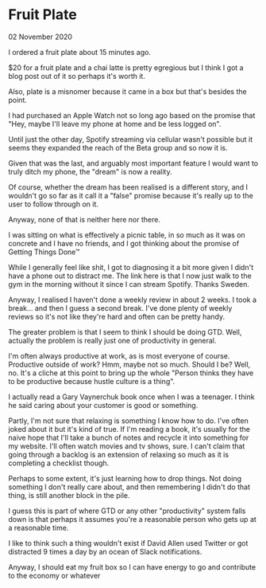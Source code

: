 # Fruit Plate
02 November 2020

I ordered a fruit plate about 15 minutes ago.

$20 for a fruit plate and a chai latte is pretty egregious but I think I got a blog post out of it so perhaps it&#39;s worth it.

Also, plate is a misnomer because it came in a box but that&#39;s besides the point.

I had purchased an Apple Watch not so long ago based on the promise that &#34;Hey, maybe I&#39;ll leave my phone at home and be less logged on&#34;.

Until just the other day, Spotify streaming via cellular wasn&#39;t possible but it seems they expanded the reach of the Beta group and so now it is.

Given that was the last, and arguably most important feature I would want to truly ditch my phone, the &#34;dream&#34; is now a reality.

Of course, whether the dream has been realised is a different story, and I wouldn&#39;t go so far as it call it a &#34;false&#34; promise because it&#39;s really up to the user to follow through on it.

Anyway, none of that is neither here nor there.

I was sitting on what is effectively a picnic table, in so much as it was on concrete and I have no friends, and I got thinking about the promise of Getting Things Done™

While I generally feel like shit, I got to diagnosing it a bit more given I didn&#39;t have a phone out to distract me. The link here is that I now just walk to the gym in the morning without it since I can stream Spotify. Thanks Sweden.

Anyway, I realised I haven&#39;t done a weekly review in about 2 weeks. I took a break... and then I guess a second break. I&#39;ve done plenty of weekly reviews so it&#39;s not like they&#39;re hard and often can be pretty handy.

The greater problem is that I seem to think I should be doing GTD. Well, actually the problem is really just one of productivity in general.

I&#39;m often always productive at work, as is most everyone of course. Productive outside of work? Hmm, maybe not so much. Should I be? Well, no. It&#39;s a cliche at this point to bring up the whole &#34;Person thinks they have to be productive because hustle culture is a thing&#34;.

I actually read a Gary Vaynerchuk book once when I was a teenager. I think he said caring about your customer is good or something.

Partly, I&#39;m not sure that relaxing is something I know how to do. I&#39;ve often joked about it but it&#39;s kind of true. If I&#39;m reading a book, it&#39;s usually for the naive hope that I&#39;ll take a bunch of notes and recycle it into something for my website. I&#39;ll often watch movies and tv shows, sure. I can&#39;t claim that going through a backlog is an extension of relaxing so much as it is completing a checklist though.

Perhaps to some extent, it&#39;s just learning how to drop things. Not doing something I don&#39;t really care about, and then remembering I didn&#39;t do that thing, is still another block in the pile.

I guess this is part of where GTD or any other &#34;productivity&#34; system falls down is that perhaps it assumes you&#39;re a reasonable person who gets up at a reasonable time.

I like to think such a thing wouldn&#39;t exist if David Allen used Twitter or got distracted 9 times a day by an ocean of Slack notifications.

Anyway, I should eat my fruit box so I can have energy to go and contribute to the economy or whatever
